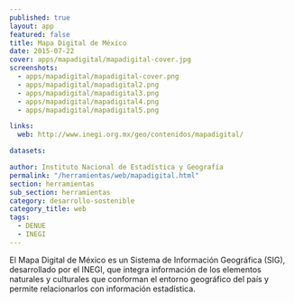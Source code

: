 ```yaml
---
published: true
layout: app
featured: false
title: Mapa Digital de México
date: 2015-07-22
cover: apps/mapadigital/mapadigital-cover.jpg
screenshots:
  - apps/mapadigital/mapadigital-cover.png
  - apps/mapadigital/mapadigital2.png
  - apps/mapadigital/mapadigital3.png
  - apps/mapadigital/mapadigital4.png
  - apps/mapadigital/mapadigital5.png

links:
  web: http://www.inegi.org.mx/geo/contenidos/mapadigital/

datasets:

author: Instituto Nacional de Estadística y Geografía
permalink: "/herramientas/web/mapadigital.html"
section: herramientas
sub_section: herramientas
category: desarrollo-sostenible
category_title: web
tags:
  - DENUE
  - INEGI
---
```


El Mapa Digital de México es un Sistema de Información Geográfica (SIG), desarrollado por el INEGI, que integra información de los elementos naturales y culturales que conforman el entorno geográfico del país y permite relacionarlos con información estadística.
